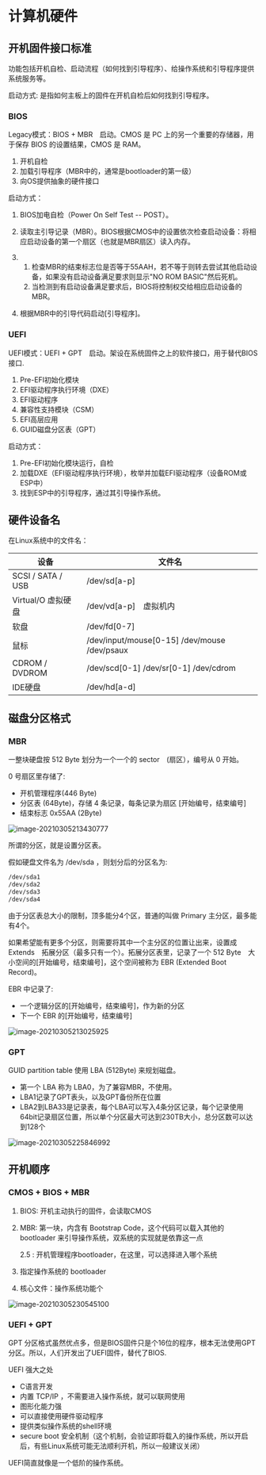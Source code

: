 # 计算机硬件

## 开机固件接口标准

功能包括开机自检、启动流程（如何找到引导程序）、给操作系统和引导程序提供系统服务等。

启动方式: 是指如何主板上的固件在开机自检后如何找到引导程序。

### BIOS

Legacy模式：BIOS + MBR　启动。CMOS 是 PC 上的另一个重要的存储器，用于保存 BIOS 的设置结果，CMOS 是 RAM。

1. 开机自检
1. 加载引导程序（MBR中的，通常是bootloader的第一级）
1. 向OS提供抽象的硬件接口

启动方式：

1. BIOS加电自检（Power On Self Test -- POST）。

1. 读取主引导记录（MBR）。BIOS根据CMOS中的设置依次检查启动设备：将相应启动设备的第一个扇区（也就是MBR扇区）读入内存。

1. 1. 检查MBR的结束标志位是否等于55AAH，若不等于则转去尝试其他启动设备，如果没有启动设备满足要求则显示"NO ROM BASIC"然后死机。
   1. 当检测到有启动设备满足要求后，BIOS将控制权交给相应启动设备的MBR。

1. 根据MBR中的引导代码启动[引导程序]。

### UEFI

UEFI模式：UEFI + GPT　启动。架设在系统固件之上的软件接口，用于替代BIOS接口.

1. Pre-EFI初始化模块
1. EFI驱动程序执行环境（DXE）
1. EFI驱动程序
1. 兼容性支持模块（CSM）
1. EFI高层应用
1. GUID磁盘分区表（GPT）

启动方式：

1. Pre-EFI初始化模块运行，自检
1. 加载DXE（EFI驱动程序执行环境），枚举并加载EFI驱动程序（设备ROM或ESP中）
1. 找到ESP中的引导程序，通过其引导操作系统。

## 硬件设备名

在Linux系统中的文件名：

| 设备               | 文件名                                       |
| ------------------ | -------------------------------------------- |
| SCSI / SATA / USB  | /dev/sd[a-p]                                 |
| Virtual/O 虚拟硬盘 | /dev/vd[a-p]　虚拟机内                       |
| 软盘               | /dev/fd[0-7]                                 |
| 鼠标               | /dev/input/mouse[0-15] /dev/mouse /dev/psaux |
| CDROM / DVDROM     | /dev/scd[0-1] /dev/sr[0-1] /dev/cdrom        |
| IDE硬盘            | /dev/hd[a-d]                                 |


## 磁盘分区格式

### MBR

一整块硬盘按 512 Byte 划分为一个一个的 sector　(扇区），编号从 0 开始。

0 号扇区里存储了:

- 开机管理程序(446 Byte)
- 分区表 (64Byte)，存储 4 条记录，每条记录为扇区 [开始编号，结束编号]
- 结束标志 0x55AA (2Byte)

![image-20210305213430777](https://img.codekissyoung.com/2021/03/05/95cea9fb9f2306d6b76127f74f5607ef.png)

所谓的分区，就是设置分区表。

假如硬盘文件名为 /dev/sda ，则划分后的分区名为:

```bash
/dev/sda1
/dev/sda2
/dev/sda3
/dev/sda4
```

由于分区表总大小的限制，顶多能分4个区，普通的叫做 Primary 主分区，最多能有4个。

如果希望能有更多个分区，则需要将其中一个主分区的位置让出来，设置成 Extends　拓展分区（最多只有一个）。拓展分区表里，记录了一个 512 Byte　大小空间的[开始编号，结束编号]，这个空间被称为 EBR (Extended Boot Record)。

EBR 中记录了:

- 一个逻辑分区的[开始编号，结束编号]，作为新的分区
- 下一个 EBR 的[开始编号，结束编号]

![image-20210305213025925](https://img.codekissyoung.com/2021/03/05/a99308c7bb427f57fffad7650accd2a3.png)

### GPT

GUID partition table 使用 LBA (512Byte) 来规划磁盘。

- 第一个 LBA 称为 LBA0，为了兼容MBR，不使用。
- LBA1记录了GPT表头，以及GPT备份所在位置
- LBA2到LBA33是记录表，每个LBA可以写入4条分区记录，每个记录使用64bit记录扇区位置，所以单个分区最大可达到230TB大小，总分区数可以达到128个

![image-20210305225846992](https://img.codekissyoung.com/2021/03/05/ebf20a5d998439c8784380e437f3cc15.png)

## 开机顺序

### CMOS + BIOS + MBR

1. BIOS: 开机主动执行的固件，会读取CMOS

1. MBR: 第一块，内含有 Bootstrap Code，这个代码可以载入其他的 bootloader 来引导操作系统，双系统的实现就是依靠这一点

   2.5 : 开机管理程序bootloader，在这里，可以选择进入哪个系统

1. 指定操作系统的 bootloader

1. 核心文件：操作系统功能个

![image-20210305230545100](https://img.codekissyoung.com/2021/03/05/de5e6855683732a156bc9bdd086e6c6a.png)

### UEFI + GPT

GPT 分区格式虽然优点多，但是BIOS固件只是个16位的程序，根本无法使用GPT分区。所以，人们开发出了UEFI固件，替代了BIOS.

UEFI 强大之处

- C语言开发
- 内置 TCP/IP ，不需要进入操作系统，就可以联网使用
- 图形化能力强
- 可以直接使用硬件驱动程序
- 提供类似操作系统的shell环境
- secure boot 安全机制（这个机制，会验证即将载入的操作系统，所以开启后，有些Linux系统可能无法顺利开机，所以一般建议关闭）

UEFI简直就像是一个低阶的操作系统。